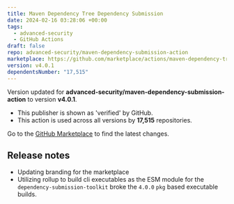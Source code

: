 ```yaml
---
title: Maven Dependency Tree Dependency Submission
date: 2024-02-16 03:28:06 +00:00
tags:
  - advanced-security
  - GitHub Actions
draft: false
repo: advanced-security/maven-dependency-submission-action
marketplace: https://github.com/marketplace/actions/maven-dependency-tree-dependency-submission
version: v4.0.1
dependentsNumber: "17,515"
---
```



Version updated for **advanced-security/maven-dependency-submission-action** to version **v4.0.1**.
- This publisher is shown as 'verified' by GitHub.
- This action is used across all versions by **17,515** repositories.

Go to the [GitHub Marketplace](https://github.com/marketplace/actions/maven-dependency-tree-dependency-submission) to find the latest changes.

## Release notes

- Updating branding for the marketplace
- Utilizing rollup to build cli executables as the ESM module for the `dependency-submission-toolkit` broke the `4.0.0` `pkg` based executable builds.
